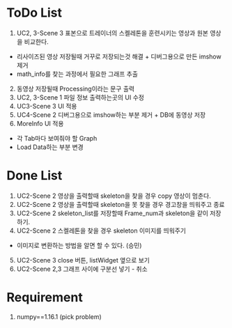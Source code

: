 # ToDo List
1. UC2, 3-Scene 3 표본으로 트레이너의 스켈레톤을 훈련시키는 영상과 원본 영상을 비교한다.
  + 리사이즈된 영상 저장될때 거꾸로 저장되는것 해결 + 디버그용으로 만든 imshow제거
  + math_info를 찾는 과정에서 필요한 그래프 추출
2. 동영상 저장될때 Processing이라는 문구 출력
3. UC2, 3-Scene 1 파일 정보 출력하는곳의 UI 수정
4. UC3-Scene 3 UI 적용
5. UC4-Scene 2 디버그용으로 imshow하는 부분 제거 + DB에 동영상 저장
6. MoreInfo UI 적용
  + 각 Tab마다 보여줘야 할 Graph
  + Load Data하는 부분 변경


# Done List
1. UC2-Scene 2 영상을 출력할때 skeleton을 찾을 경우 copy 영상이 멈춘다.
2. UC2-Scene 2 영상을 출력할때 skeleton을 못 찾을 경우 경고창을 띄워주고 종료
3. UC2-Scene 2 skeleton_list를 저장할때 Frame_num과 skeleton을 같이 저장하기.
4. UC2-Scene 2 스켈레톤을 찾을 경우 skeleton 이미지를 띄워주기
  + 이미지로 변환하는 방법을 알면 할 수 있다. (승민)
5. UC2-Scene 3 close 버튼, listWidget 옆으로 보기
6. UC2-Scene 2,3 그래프 사이에 구분선 넣기 - 취소

# Requirement
1. numpy==1.16.1 (pick problem)
